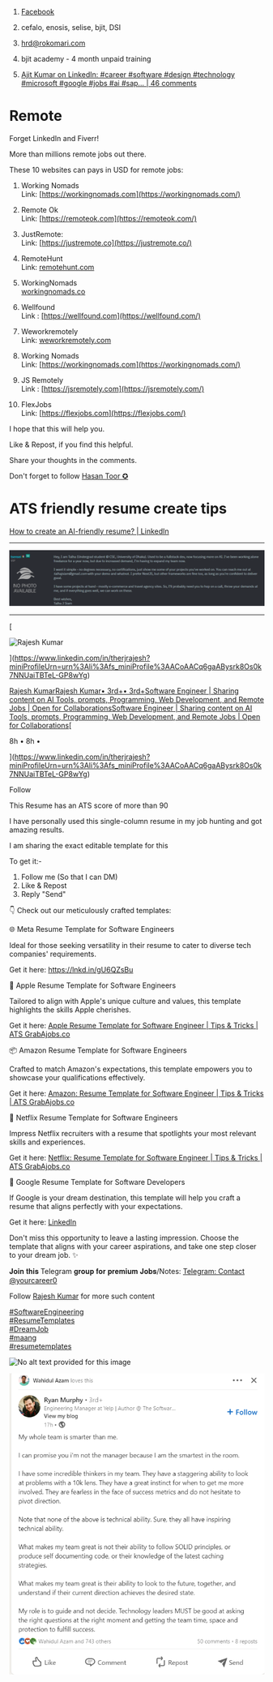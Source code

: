 1. [Facebook](https://www.facebook.com/groups/techjobsbd)

2. cefalo, enosis, selise, bjit, DSI

3. hrd@rokomari.com

4. bjit academy - 4 month unpaid training

5. [Ajit Kumar on LinkedIn: #career #software #design #technology #microsoft #google #jobs #ai #sap… | 46 comments](https://www.linkedin.com/posts/ajitcodes_career-software-design-activity-7148938936994705408-_KaE?utm_source=share&utm_medium=member_desktop)

# Remote

Forget LinkedIn and Fiverr!  

More than millions remote jobs out there.  

These 10 websites can pays in USD for remote jobs:  

1. Working Nomads  
   Link: [https://workingnomads.com](https://workingnomads.com/)  

2. Remote Ok  
   Link: [https://remoteok.com](https://remoteok.com/)  

3. JustRemote:  
   Link: [https://justremote.co](https://justremote.co/)  

4. RemoteHunt  
   Link: [remotehunt.com](http://remotehunt.com/)  

5. WorkingNomads  
   [workingnomads.co](http://workingnomads.co/)  

6. Wellfound  
   Link : [https://wellfound.com](https://wellfound.com/)  

7. Weworkremotely  
   Link: [weworkremotely.com](http://weworkremotely.com/)  

8. Working Nomads  
   Link: [https://workingnomads.com](https://workingnomads.com/)  

9. JS Remotely  
   Link : [https://jsremotely.com](https://jsremotely.com/)  

10. FlexJobs  
    Link: [https://flexjobs.com](https://flexjobs.com/)  

I hope that this will help you.  

Like & Repost, if you find this helpful.  

Share your thoughts in the comments.  

Don't forget to follow [Hasan Toor ✪](https://www.linkedin.com/in/ACoAADpeKY0B1uX5gp5hm8hw3EWkiqqxbZXhw4s)

# ATS friendly resume create tips

[How to create an AI-friendly resume? | LinkedIn](https://www.linkedin.com/news/story/how-to-create-an-ai-friendly-resume-5947988/)

------

![](assets/2024-02-21-21-43-07-image.png)

--------

[

![Rajesh Kumar](https://media.licdn.com/dms/image/C5603AQGhwEjtKQuc-Q/profile-displayphoto-shrink_100_100/0/1621872387066?e=1714608000&v=beta&t=3v6clex18H5DKRnoqukBE9AVkvtwoWbiMPbauY-yYPs)

](https://www.linkedin.com/in/therjrajesh?miniProfileUrn=urn%3Ali%3Afs_miniProfile%3AACoAACq6gaABysrk8Os0k7NNUaiTBTeL-GP8wYg)

[Rajesh KumarRajesh Kumar• 3rd+• 3rd+Software Engineer | Sharing content on AI Tools, prompts, Programming, Web Development, and Remote Jobs | Open for CollaborationsSoftware Engineer | Sharing content on AI Tools, prompts, Programming, Web Development, and Remote Jobs | Open for Collaborations](https://www.linkedin.com/in/therjrajesh?miniProfileUrn=urn%3Ali%3Afs_miniProfile%3AACoAACq6gaABysrk8Os0k7NNUaiTBTeL-GP8wYg)[

8h • 8h •

](https://www.linkedin.com/in/therjrajesh?miniProfileUrn=urn%3Ali%3Afs_miniProfile%3AACoAACq6gaABysrk8Os0k7NNUaiTBTeL-GP8wYg)

Follow

This Resume has an ATS score of more than 90  

I have personally used this single-column resume in my job hunting and got amazing results.  

I am sharing the exact editable template for this  

To get it:-  

1. Follow me (So that I can DM)  
2. Like & Repost  
3. Reply "Send"  

👇 Check out our meticulously crafted templates:  

🌐 Meta Resume Template for Software Engineers  

Ideal for those seeking versatility in their resume to cater to diverse tech companies' requirements.  

Get it here: https://lnkd.in/gU6QZsBu  

🍏 Apple Resume Template for Software Engineers  

Tailored to align with Apple's unique culture and values, this template highlights the skills Apple cherishes.  

Get it here: [Apple Resume Template for Software Engineer | Tips &amp; Tricks | ATS GrabAjobs.co](https://lnkd.in/gW-8ab9z)  

📦 Amazon Resume Template for Software Engineers  

Crafted to match Amazon's expectations, this template empowers you to showcase your qualifications effectively.  

Get it here: [Amazon: Resume Template for Software Engineer | Tips &amp; Tricks | ATS GrabAjobs.co](https://lnkd.in/gP-YZyfD)  

🍿 Netflix Resume Template for Software Engineers  

Impress Netflix recruiters with a resume that spotlights your most relevant skills and experiences.  

Get it here: [Netflix: Resume Template for Software Engineer | Tips &amp; Tricks | ATS GrabAjobs.co](https://lnkd.in/g6FWDNZF)  

🌟 Google Resume Template for Software Developers  

If Google is your dream destination, this template will help you craft a resume that aligns perfectly with your expectations.  

Get it here: [LinkedIn](https://lnkd.in/gC99M-Ba)  

Don't miss this opportunity to leave a lasting impression. Choose the template that aligns with your career aspirations, and take one step closer to your dream job. ✨  

𝐉𝐨𝐢𝐧 𝐭𝐡𝐢𝐬 Telegram 𝐠𝐫𝐨𝐮𝐩 𝐟𝐨𝐫 𝐩𝐫𝐞𝐦𝐢𝐮𝐦 𝐉𝐨𝐛𝐬/Notes: [Telegram: Contact @yourcareer0](https://t.me/yourcareer0)  

Follow [Rajesh Kumar](https://www.linkedin.com/in/ACoAACq6gaABysrk8Os0k7NNUaiTBTeL-GP8wYg) for more such content  

[#SoftwareEngineering](https://www.linkedin.com/feed/hashtag/?keywords=softwareengineering&highlightedUpdateUrns=urn%3Ali%3Aactivity%3A7169005329886760961)  
[#ResumeTemplates](https://www.linkedin.com/feed/hashtag/?keywords=resumetemplates&highlightedUpdateUrns=urn%3Ali%3Aactivity%3A7169005329886760961)  
[#DreamJob](https://www.linkedin.com/feed/hashtag/?keywords=dreamjob&highlightedUpdateUrns=urn%3Ali%3Aactivity%3A7169005329886760961)  
[#maang](https://www.linkedin.com/feed/hashtag/?keywords=maang&highlightedUpdateUrns=urn%3Ali%3Aactivity%3A7169005329886760961)  
[#resumetemplates](https://www.linkedin.com/feed/hashtag/?keywords=resumetemplates&highlightedUpdateUrns=urn%3Ali%3Aactivity%3A7169005329886760961)

![No alt text provided for this image](https://media.licdn.com/dms/image/D5622AQHvyJ0pM-mOlg/feedshare-shrink_1280/0/1709224062665?e=1712188800&v=beta&t=uATQKlf5BLrR-GWx5if-zJdZMN_A2Wba6dwl_NTZ82o)

![](assets/2024-03-05-07-28-38-image.png)
